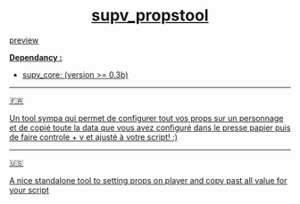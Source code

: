 <h1 align="center"><u>supv_propstool<u></h1>


[preview](https://youtu.be/gqQ9WQ325eE)

__**Dependancy :**__

- [supv_core: (version >= 0.3b)](https://github.com/SUP2Ak/supv_core/README.md)

____

:fr:
<div>
  <span>Un tool sympa qui permet de configurer tout vos props sur un personnage et de copié toute la data que vous avez configuré dans le presse papier puis de faire controle + v et ajusté à votre script! :)</span>
</div>

____

:us:
<div>
  <span>A nice standalone tool to setting props on player and copy past all value for your script</span>
</div>

